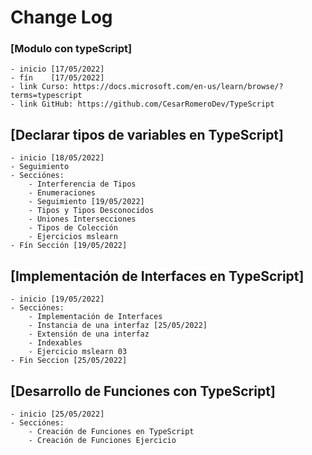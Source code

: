 # Change Log

### [Modulo con typeScript]
    - inicio [17/05/2022]
    - fín    [17/05/2022]
    - link Curso: https://docs.microsoft.com/en-us/learn/browse/?terms=typescript
    - link GitHub: https://github.com/CesarRomeroDev/TypeScript

## [Declarar tipos de variables en TypeScript]
    - inicio [18/05/2022]
    - Seguimiento
    - Secciónes:
        - Interferencia de Tipos
        - Enumeraciones
        - Seguimiento [19/05/2022]
        - Tipos y Tipos Desconocidos
        - Uniones Intersecciones
        - Tipos de Colección
        - Ejercicios mslearn
    - Fín Sección [19/05/2022] 

## [Implementación de Interfaces en TypeScript]
    - inicio [19/05/2022]
    - Secciónes:
        - Implementación de Interfaces
        - Instancia de una interfaz [25/05/2022]
        - Extensión de una interfaz
        - Indexables
        - Ejercicio mslearn 03
    - Fin Seccion [25/05/2022]

## [Desarrollo de Funciones con TypeScript]
    - inicio [25/05/2022]
    - Secciónes:
        - Creación de Funciones en TypeScript
        - Creación de Funciones Ejercicio